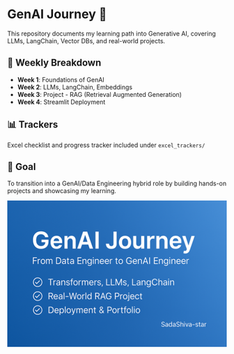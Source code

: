 # GenAI Journey 🚀

This repository documents my learning path into Generative AI, covering LLMs, LangChain, Vector DBs, and real-world projects.

## 🧭 Weekly Breakdown
- **Week 1**: Foundations of GenAI
- **Week 2**: LLMs, LangChain, Embeddings
- **Week 3**: Project - RAG (Retrieval Augmented Generation)
- **Week 4**: Streamlit Deployment

## 📊 Trackers
Excel checklist and progress tracker included under `excel_trackers/`

## 🎯 Goal
To transition into a GenAI/Data Engineering hybrid role by building hands-on projects and showcasing my learning.

![Banner](https://github.com/SadaShiva-star/genai-journey/blob/main/image.png?raw=true)

